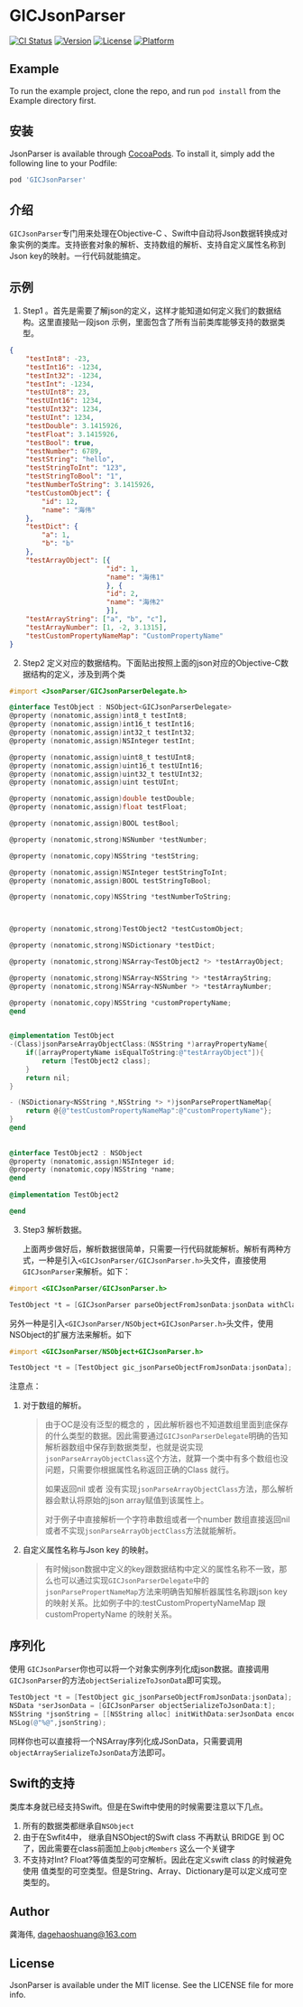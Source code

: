 # GICJsonParser

[![CI Status](https://img.shields.io/travis/龚海伟/JsonParser.svg?style=flat)](https://travis-ci.org/龚海伟/JsonParser)
[![Version](https://img.shields.io/cocoapods/v/JsonParser.svg?style=flat)](https://cocoapods.org/pods/JsonParser)
[![License](https://img.shields.io/cocoapods/l/JsonParser.svg?style=flat)](https://cocoapods.org/pods/JsonParser)
[![Platform](https://img.shields.io/cocoapods/p/JsonParser.svg?style=flat)](https://cocoapods.org/pods/JsonParser)

## Example

To run the example project, clone the repo, and run `pod install` from the Example directory first.

## 安装

JsonParser is available through [CocoaPods](https://cocoapods.org). To install
it, simply add the following line to your Podfile:

```ruby
pod 'GICJsonParser'
```



## 介绍

`GICJsonParser`专门用来处理在Objective-C 、Swift中自动将Json数据转换成对象实例的类库。支持嵌套对象的解析、支持数组的解析、支持自定义属性名称到Json key的映射。一行代码就能搞定。



## 示例

1. Step1 。首先是需要了解json的定义，这样才能知道如何定义我们的数据结构。这里直接贴一段json 示例，里面包含了所有当前类库能够支持的数据类型。

```json
{
    "testInt8": -23,
    "testInt16": -1234,
    "testInt32": -1234,
    "testInt": -1234,
    "testUInt8": 23,
    "testUInt16": 1234,
    "testUInt32": 1234,
    "testUInt": 1234,
    "testDouble": 3.1415926,
    "testFloat": 3.1415926,
    "testBool": true,
    "testNumber": 6789,
    "testString": "hello",
    "testStringToInt": "123",
    "testStringToBool": "1",
    "testNumberToString": 3.1415926,
    "testCustomObject": {
        "id": 12,
        "name": "海伟"
    },
    "testDict": {
        "a": 1,
        "b": "b"
    },
    "testArrayObject": [{
                        "id": 1,
                        "name": "海伟1"
                        }, {
                        "id": 2,
                        "name": "海伟2"
                        }],
    "testArrayString": ["a", "b", "c"],
    "testArrayNumber": [1, -2, 3.1315],
    "testCustomPropertyNameMap": "CustomPropertyName"
}

```

2. Step2 定义对应的数据结构。下面贴出按照上面的json对应的Objective-C数据结构的定义，涉及到两个类

```objective-c
#import <JsonParser/GICJsonParserDelegate.h>

@interface TestObject : NSObject<GICJsonParserDelegate>
@property (nonatomic,assign)int8_t testInt8;
@property (nonatomic,assign)int16_t testInt16;
@property (nonatomic,assign)int32_t testInt32;
@property (nonatomic,assign)NSInteger testInt;

@property (nonatomic,assign)uint8_t testUInt8;
@property (nonatomic,assign)uint16_t testUInt16;
@property (nonatomic,assign)uint32_t testUInt32;
@property (nonatomic,assign)uint testUInt;

@property (nonatomic,assign)double testDouble;
@property (nonatomic,assign)float testFloat;

@property (nonatomic,assign)BOOL testBool;

@property (nonatomic,strong)NSNumber *testNumber;

@property (nonatomic,copy)NSString *testString;

@property (nonatomic,assign)NSInteger testStringToInt;
@property (nonatomic,assign)BOOL testStringToBool;

@property (nonatomic,copy)NSString *testNumberToString;



@property (nonatomic,strong)TestObject2 *testCustomObject;

@property (nonatomic,strong)NSDictionary *testDict;

@property (nonatomic,strong)NSArray<TestObject2 *> *testArrayObject;

@property (nonatomic,strong)NSArray<NSString *> *testArrayString;
@property (nonatomic,strong)NSArray<NSNumber *> *testArrayNumber;

@property (nonatomic,copy)NSString *customPropertyName;
@end

  
@implementation TestObject
-(Class)jsonParseArrayObjectClass:(NSString *)arrayPropertyName{
    if([arrayPropertyName isEqualToString:@"testArrayObject"]){
        return [TestObject2 class];
    }
    return nil;
}

- (NSDictionary<NSString *,NSString *> *)jsonParsePropertNameMap{
    return @{@"testCustomPropertyNameMap":@"customPropertyName"};
}
@end
  
  
@interface TestObject2 : NSObject
@property (nonatomic,assign)NSInteger id;
@property (nonatomic,copy)NSString *name;
@end
  
@implementation TestObject2

@end
```

3. Step3 解析数据。

   上面两步做好后，解析数据很简单，只需要一行代码就能解析。解析有两种方式，一种是引入`<GICJsonParser/GICJsonParser.h>`头文件，直接使用`GICJsonParser`来解析。如下：

```objective-c
#import <GICJsonParser/GICJsonParser.h>

TestObject *t = [GICJsonParser parseObjectFromJsonData:jsonData withClass:[TestObject class]];
```

​	另外一种是引入`<GICJsonParser/NSObject+GICJsonParser.h>`头文件，使用NSObject的扩展方法来解析。如下

```objective-c
#import <GICJsonParser/NSObject+GICJsonParser.h>

TestObject *t = [TestObject gic_jsonParseObjectFromJsonData:jsonData];
```



注意点：

1. 对于数组的解析。

   > 由于OC是没有泛型的概念的 ，因此解析器也不知道数组里面到底保存的什么类型的数据。因此需要通过`GICJsonParserDelegate`明确的告知解析器数组中保存到数据类型，也就是说实现`jsonParseArrayObjectClass`这个方法，就算一个类中有多个数组也没问题，只需要你根据属性名称返回正确的Class 就行。
   >
   > 如果返回nil 或者 没有实现`jsonParseArrayObjectClass`方法，那么解析器会默认将原始的json array赋值到该属性上。
   >
   > 对于例子中直接解析一个字符串数组或者一个number 数组直接返回nil或者不实现`jsonParseArrayObjectClass`方法就能解析。

2. 自定义属性名称与Json key 的映射。

   > 有时候json数据中定义的key跟数据结构中定义的属性名称不一致，那么也可以通过实现`GICJsonParserDelegate`中的`jsonParsePropertNameMap`方法来明确告知解析器属性名称跟json key的映射关系。比如例子中的:testCustomPropertyNameMap 跟 customPropertyName 的映射关系。


## 序列化

使用 `GICJsonParser`你也可以将一个对象实例序列化成json数据。直接调用`GICJsonParser`的方法`objectSerializeToJsonData`即可实现。

```objective-c
TestObject *t = [TestObject gic_jsonParseObjectFromJsonData:jsonData];
NSData *serJsonData = [GICJsonParser objectSerializeToJsonData:t];
NSString *jsonString = [[NSString alloc] initWithData:serJsonData encoding:4];
NSLog(@"%@",jsonString);
```

同样你也可以直接将一个NSArray序列化成JSonData，只需要调用`objectArraySerializeToJsonData`方法即可。



## Swift的支持

类库本身就已经支持Swift。但是在Swift中使用的时候需要注意以下几点。

1. 所有的数据类都继承自`NSObject`
2. 由于在Swfit4中， 继承自NSObject的Swift class 不再默认 BRIDGE 到 OC了，因此需要在class前面加上`@objcMembers` 这么一个关键字
3. 不支持对Int? Float?等值类型的可空解析。因此在定义swift class 的时候避免使用 值类型的可空类型。但是String、Array、Dictionary是可以定义成可空类型的。



## Author

龚海伟, dagehaoshuang@163.com

## License

JsonParser is available under the MIT license. See the LICENSE file for more info.

